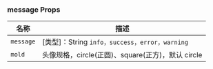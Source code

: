 ### message Props

| 名称                  | 描述                         |
|----------------------|------------------------------|
|`message`           |  [类型]：String  `info，success，error，warning`|
|`mold`         | 头像规格，circle(正圆)、square(正方)，默认 circle 